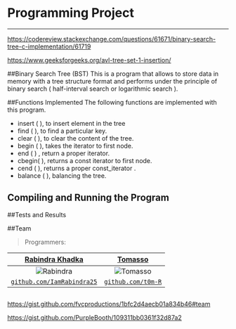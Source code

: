 # Programming Project
___
https://codereview.stackexchange.com/questions/61671/binary-search-tree-c-implementation/61719

https://www.geeksforgeeks.org/avl-tree-set-1-insertion/

##Binary Search Tree (BST)
This is a program that allows to store data in memory with a tree structure format and performs under the principle of binary search ( half-interval search or logarithmic search ).

##Functions Implemented
The following functions are implemented with this program.
- insert ( ), to insert element in the tree
- find ( ), to find a particular key.
- clear ( ), to clear the content of the tree.
- begin ( ), takes the iterator to first node.
- end ( ) , return a proper iterator.
- cbegin( ), returns a const iterator to first node.
- cend ( ), returns a proper const_iterator .
- balance ( ), balancing the tree.

## Compiling and Running the Program

##Tests and Results

##Team
> Programmers:

| <a href="https://github.com/IamRabindra25" target="_blank">**Rabindra Khadka**</a> | <a href="https://github.com/t0m-R" target="_blank">**Tomasso**</a> |
| :---: |:---:|
| ![Rabindra](https://avatars3.githubusercontent.com/u/43570954?s=200) | ![Tomasso](https://avatars3.githubusercontent.com/u/43781037?s=200) |
| <a href="http://github.com/IamRabindra25" target="_blank">`github.com/IamRabindra25`</a> | <a href="http://github.com/t0m-R" target="_blank">`github.com/t0m-R`</a> |

##








https://gist.github.com/fvcproductions/1bfc2d4aecb01a834b46#team

https://gist.github.com/PurpleBooth/109311bb0361f32d87a2
